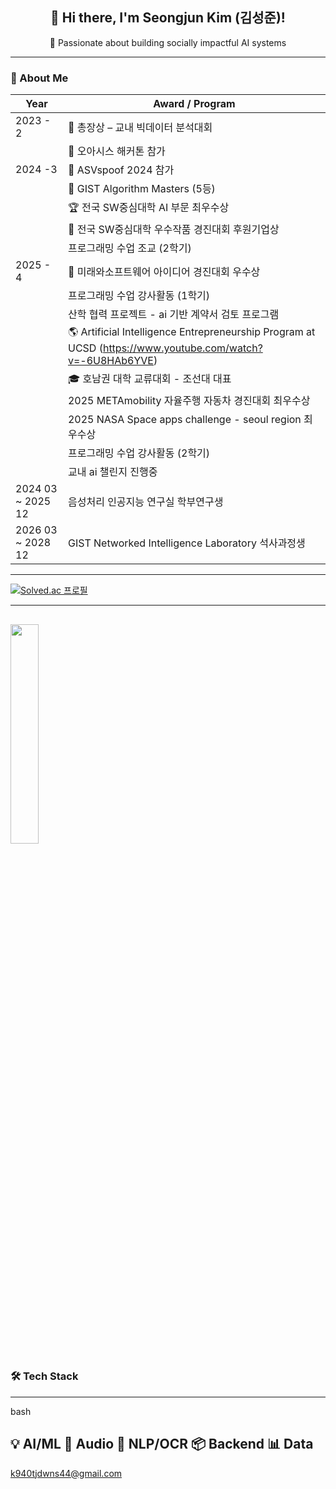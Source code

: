 <h2 align="center">👋 Hi there, I'm <strong>Seongjun Kim (김성준)</strong>!</h2>
<p align="center">
  🚀 Passionate about building socially impactful AI systems
</p>

---

### 🧭 About Me

| Year | Award / Program                                             |
| ---- | ----------------------------------------------------------- |
| 2023 - 2| 🥇 총장상 – 교내 빅데이터 분석대회                                          |
|      | 🏅 오아시스 해커톤 참가                                                |
| 2024 -3 | 🎤 ASVspoof 2024 참가                                         |
|      | 🧮 GIST Algorithm Masters (5등)                                  |
|      | 🏆 전국 SW중심대학 AI 부문 최우수상                                        |
|      | 🤝 전국 SW중심대학 우수작품 경진대회 후원기업상                                     |
|      |  프로그래밍 수업 조교 (2학기)                                    |
| 2025 - 4 | 🥈 미래와소프트웨어 아이디어 경진대회 우수상                                   |
|      |  프로그래밍 수업 강사활동 (1학기)                                    |
|      |  산학 협력 프로젝트 - ai 기반 계약서 검토 프로그램                    |
|    | 🌎 Artificial Intelligence Entrepreneurship Program at UCSD (https://www.youtube.com/watch?v=-6U8HAb6YVE)|
|    | 🎓 호남권 대학 교류대회 - 조선대 대표                                       |
|   | 2025 METAmobility 자율주행 자동차 경진대회 최우수상                               |
|  | 2025 NASA Space apps challenge - seoul region 최우수상                          |
|      |  프로그래밍 수업 강사활동 (2학기)                                    |
| | 교내 ai 챌린지 진행중
| 2024 03 ~ 2025 12 | 음성처리 인공지능 연구실 학부연구생 
| 2026 03 ~ 2028 12 | GIST Networked Intelligence Laboratory 석사과정생                      |




---
[![Solved.ac
프로필](http://mazassumnida.wtf/api/v2/generate_badge?boj=k940tjdwns)](https://solved.ac/k940tjdwns)

---
<img src="https://github-readme-stats.vercel.app/api/top-langs/?username=tjdwns221&layout=compact&theme=tokyonight" width="30%" /> </p>
---
### 🛠️ Tech Stack

---
bash

💡 AI/ML      🧪 Audio       🧾 NLP/OCR    📦 Backend     📊 Data
---
k940tjdwns44@gmail.com
